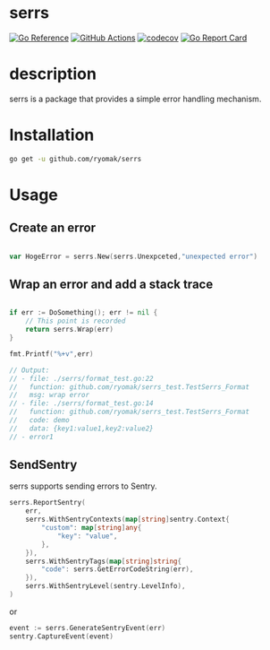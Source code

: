 # serrs


[![Go Reference](https://pkg.go.dev/badge/github.com/ryomak/serrs.svg)](https://pkg.go.dev/github.com/ryomak/serrs)
[![GitHub Actions](https://github.com/ryomak/serrs/workflows/test/badge.svg)](https://github.com/ryomak/serrs/actions?query=workflows%3Atest)
[![codecov](https://codecov.io/gh/ryomak/serrs/branch/master/graph/badge.svg)](https://codecov.io/gh/ryomak/serrs)
[![Go Report Card](https://goreportcard.com/badge/github.com/ryomak/serrs)](https://goreportcard.com/report/github.com/ryomak/serrs)


# description

serrs is a package that provides a simple error handling mechanism.



# Installation

```bash
go get -u github.com/ryomak/serrs
```

# Usage
## Create an error
```go

var HogeError = serrs.New(serrs.Unexpceted,"unexpected error")
```

## Wrap an error and add a stack trace
```go

if err := DoSomething(); err != nil {
    // This point is recorded
    return serrs.Wrap(err)
}

fmt.Printf("%+v",err)

// Output:
// - file: ./serrs/format_test.go:22
//   function: github.com/ryomak/serrs_test.TestSerrs_Format
//   msg: wrap error
// - file: ./serrs/format_test.go:14
//   function: github.com/ryomak/serrs_test.TestSerrs_Format
//   code: demo
//   data: {key1:value1,key2:value2}
// - error1
```

## SendSentry
serrs supports sending errors to Sentry.
```go
serrs.ReportSentry(
	err,
	serrs.WithSentryContexts(map[string]sentry.Context{
		"custom": map[string]any{
			"key": "value",
		},
	}),
	serrs.WithSentryTags(map[string]string{
		"code": serrs.GetErrorCodeString(err),
	}),
	serrs.WithSentryLevel(sentry.LevelInfo),
)
```

or 

```go
event := serrs.GenerateSentryEvent(err)
sentry.CaptureEvent(event)
```